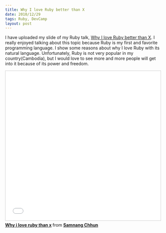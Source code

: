 ```yaml
---
title: Why I love Ruby better than X
date: 2010/12/29
tags: Ruby, DevCamp
layout: post
---
```


I have uploaded my slide of my Ruby talk, [Why I love Ruby better than X](http://www.slideshare.net/samnang.chhun/why-i-love-ruby-than-x). I really enjoyed talking about this topic because Ruby is my first and favorite programming 
language. I show some reasons about why I love Ruby with its natural language. Unfortunately, Ruby is not very popular in my country(Cambodia), but I would love to see more and more people will get into it because of its power and freedom.

<iframe src="//www.slideshare.net/slideshow/embed_code/key/gFW8upLUepSNpm" width="595" height="485" frameborder="0" marginwidth="0" marginheight="0" scrolling="no" style="border:1px solid #CCC; border-width:1px; margin-bottom:5px; max-width: 100%;" allowfullscreen> </iframe> <div style="margin-bottom:5px"> <strong> <a href="//www.slideshare.net/samnang.chhun/why-i-love-ruby-than-x" title="Why i love ruby than x" target="_blank">Why i love ruby than x</a> </strong> from <strong><a href="//www.slideshare.net/samnang.chhun" target="_blank">Samnang Chhun</a></strong> </div>

